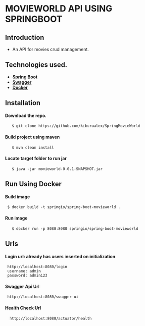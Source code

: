 # MOVIEWORLD API USING SPRINGBOOT
## Introduction
* An API for movies crud management.

## Technologies used.
* **[Spring Boot](https://spring.io/projects/spring-boot)**
* **[Swagger](https://swagger.io/)**
* **[Docker](https://www.docker.com/)**


## Installation

 #### **Download the repo.**
 ```
    $ git clone https://github.com/kiburualex/SpringMovieWorld
```
 #### **Build project using maven**
 ```
    $ mvn clean install
```
 #### **Locate target folder to run jar**
 ```
    $ java -jar movieworld-0.0.1-SNAPSHOT.jar
```


## Run Using Docker

 #### **Build image**
   ```
    $ docker build -t springio/spring-boot-movieworld .
  ```
 #### **Run image**
 ```
    $ docker run -p 8080:8080 springio/spring-boot-movieworld
```

  ## Urls
  #### **Login url: already has users inserted on initialization**
 ```
  http://localhost:8080/login
  username: admin
  password: admin123
```
  #### **Swagger Api Url**
 ```
  http://localhost:8080/swagger-ui
```
   #### **Health Check Url**
```
  http://localhost:8080/actuator/health
  ```
